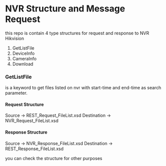 # NVR Structure and Message Request
this repo is contain 4 type structures for request and response to NVR Hikvision
1. GetListFile
2. DeviceInfo
3. CameraInfo
4. Download

### GetListFile
is a keyword to get files listed on nvr with start-time and end-time as search parameter.
#### Request Structure
Source -> REST_Request_FileList.xsd
Destination -> NVR_Request_FileList.xsd
#### Response Structure
Source -> NVR_Response_FileList.xsd
Destination -> REST_Response_FileList.xsd

you can check the structure for other purposes
